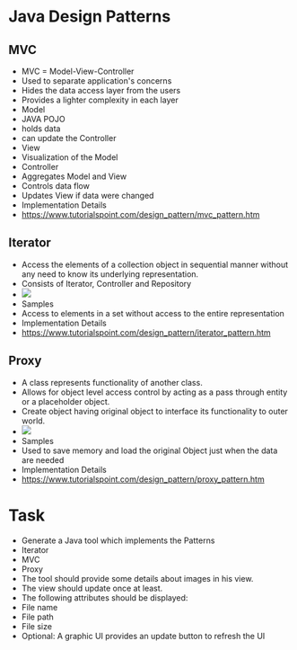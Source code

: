 
# Java Design Patterns
## MVC

- MVC = Model-View-Controller 
- Used to separate application's concerns
- Hides the data access layer from the users
- Provides a lighter complexity in each layer
- Model
 - JAVA POJO
 - holds data
 - can update the Controller
- View
 - Visualization of the Model
- Controller
 - Aggregates Model and View 
 - Controls data flow
 - Updates View if data were changed
- Implementation Details
 - https://www.tutorialspoint.com/design_pattern/mvc_pattern.htm

## Iterator

- Access the elements of a collection object in sequential manner without any need to know its underlying representation.
- Consists of Iterator, Controller and Repository
- ![](https://www.tutorialspoint.com/design_pattern/images/iterator_pattern_uml_diagram.jpg)
- Samples
 - Access to elements in a set without access to the entire representation
- Implementation Details
 - https://www.tutorialspoint.com/design_pattern/iterator_pattern.htm

## Proxy

- A class represents functionality of another class. 
- Allows for object level access control by acting as a pass through entity or a placeholder object.  
- Create object having original object to interface its functionality to outer world.
- ![](http://java.dzone.com/sites/all/files/proxy_seq.png)
- Samples
 - Used to save memory and load the original Object just when the data are needed
- Implementation Details
 - https://www.tutorialspoint.com/design_pattern/proxy_pattern.htm

# Task

- Generate a Java tool which implements the Patterns 
 - Iterator
 - MVC
 - Proxy 
- The tool should provide some details about images in his view.
- The view should update once at least.
- The following attributes should be displayed:
 - File name
 - File path
 - File size
- Optional: A graphic UI provides an update button to refresh the UI
